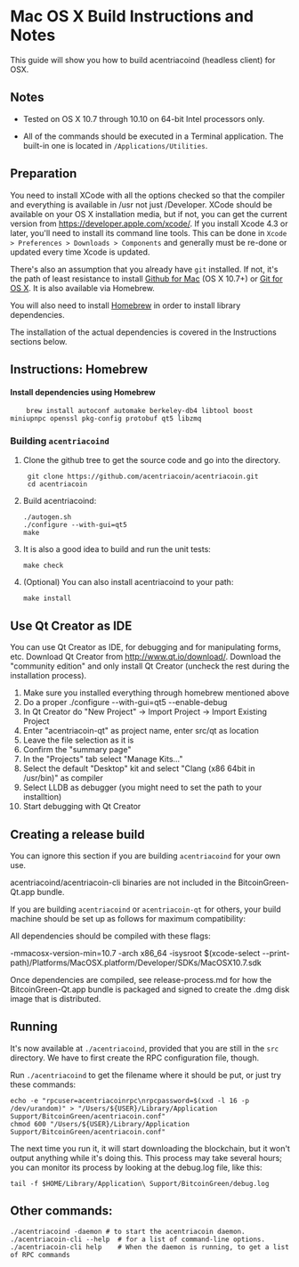 Mac OS X Build Instructions and Notes
====================================
This guide will show you how to build acentriacoind (headless client) for OSX.

Notes
-----

* Tested on OS X 10.7 through 10.10 on 64-bit Intel processors only.

* All of the commands should be executed in a Terminal application. The
built-in one is located in `/Applications/Utilities`.

Preparation
-----------

You need to install XCode with all the options checked so that the compiler
and everything is available in /usr not just /Developer. XCode should be
available on your OS X installation media, but if not, you can get the
current version from https://developer.apple.com/xcode/. If you install
Xcode 4.3 or later, you'll need to install its command line tools. This can
be done in `Xcode > Preferences > Downloads > Components` and generally must
be re-done or updated every time Xcode is updated.

There's also an assumption that you already have `git` installed. If
not, it's the path of least resistance to install [Github for Mac](https://mac.github.com/)
(OS X 10.7+) or
[Git for OS X](https://code.google.com/p/git-osx-installer/). It is also
available via Homebrew.

You will also need to install [Homebrew](http://brew.sh) in order to install library
dependencies.

The installation of the actual dependencies is covered in the Instructions
sections below.

Instructions: Homebrew
----------------------

#### Install dependencies using Homebrew

        brew install autoconf automake berkeley-db4 libtool boost miniupnpc openssl pkg-config protobuf qt5 libzmq

### Building `acentriacoind`

1. Clone the github tree to get the source code and go into the directory.

        git clone https://github.com/acentriacoin/acentriacoin.git
        cd acentriacoin

2.  Build acentriacoind:

        ./autogen.sh
        ./configure --with-gui=qt5
        make

3.  It is also a good idea to build and run the unit tests:

        make check

4.  (Optional) You can also install acentriacoind to your path:

        make install

Use Qt Creator as IDE
------------------------
You can use Qt Creator as IDE, for debugging and for manipulating forms, etc.
Download Qt Creator from http://www.qt.io/download/. Download the "community edition" and only install Qt Creator (uncheck the rest during the installation process).

1. Make sure you installed everything through homebrew mentioned above
2. Do a proper ./configure --with-gui=qt5 --enable-debug
3. In Qt Creator do "New Project" -> Import Project -> Import Existing Project
4. Enter "acentriacoin-qt" as project name, enter src/qt as location
5. Leave the file selection as it is
6. Confirm the "summary page"
7. In the "Projects" tab select "Manage Kits..."
8. Select the default "Desktop" kit and select "Clang (x86 64bit in /usr/bin)" as compiler
9. Select LLDB as debugger (you might need to set the path to your installtion)
10. Start debugging with Qt Creator

Creating a release build
------------------------
You can ignore this section if you are building `acentriacoind` for your own use.

acentriacoind/acentriacoin-cli binaries are not included in the BitcoinGreen-Qt.app bundle.

If you are building `acentriacoind` or `acentriacoin-qt` for others, your build machine should be set up
as follows for maximum compatibility:

All dependencies should be compiled with these flags:

 -mmacosx-version-min=10.7
 -arch x86_64
 -isysroot $(xcode-select --print-path)/Platforms/MacOSX.platform/Developer/SDKs/MacOSX10.7.sdk

Once dependencies are compiled, see release-process.md for how the BitcoinGreen-Qt.app
bundle is packaged and signed to create the .dmg disk image that is distributed.

Running
-------

It's now available at `./acentriacoind`, provided that you are still in the `src`
directory. We have to first create the RPC configuration file, though.

Run `./acentriacoind` to get the filename where it should be put, or just try these
commands:

    echo -e "rpcuser=acentriacoinrpc\nrpcpassword=$(xxd -l 16 -p /dev/urandom)" > "/Users/${USER}/Library/Application Support/BitcoinGreen/acentriacoin.conf"
    chmod 600 "/Users/${USER}/Library/Application Support/BitcoinGreen/acentriacoin.conf"

The next time you run it, it will start downloading the blockchain, but it won't
output anything while it's doing this. This process may take several hours;
you can monitor its process by looking at the debug.log file, like this:

    tail -f $HOME/Library/Application\ Support/BitcoinGreen/debug.log

Other commands:
-------

    ./acentriacoind -daemon # to start the acentriacoin daemon.
    ./acentriacoin-cli --help  # for a list of command-line options.
    ./acentriacoin-cli help    # When the daemon is running, to get a list of RPC commands
